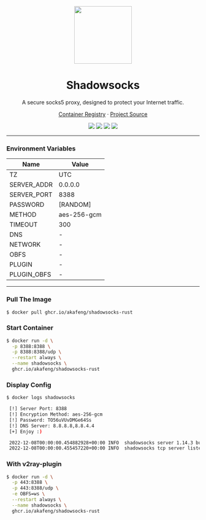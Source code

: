 <p align="center">
    <img src="https://user-images.githubusercontent.com/2666735/50723896-0b22d000-111f-11e9-9ee4-32914e347219.png" width="150" />
</p>

<h1 align="center">Shadowsocks</h1>

<p align="center">A secure socks5 proxy, designed to protect your Internet traffic.</p>

<p align="center">
    <a href="https://ghcr.io/akafeng/shadowsocks-rust">Container Registry</a> ·
    <a href="https://github.com/shadowsocks/shadowsocks-rust">Project Source</a>
</p>

<p align="center">
    <img src="https://img.shields.io/github/actions/workflow/status/akafeng/docker-shadowsocks-rust/push.yml?branch=main" />
    <img src="https://img.shields.io/github/last-commit/akafeng/docker-shadowsocks-rust" />
    <img src="https://img.shields.io/github/v/release/akafeng/docker-shadowsocks-rust" />
    <img src="https://img.shields.io/github/release-date/akafeng/docker-shadowsocks-rust" />
</p>

---

### Environment Variables

| Name | Value |
| --- | ---- |
| TZ | UTC |
| SERVER_ADDR | 0.0.0.0 |
| SERVER_PORT | 8388 |
| PASSWORD | [RANDOM] |
| METHOD | aes-256-gcm |
| TIMEOUT | 300 |
| DNS | - |
| NETWORK | - |
| OBFS | - |
| PLUGIN | - |
| PLUGIN_OBFS | - |

---

### Pull The Image

```bash
$ docker pull ghcr.io/akafeng/shadowsocks-rust
```

### Start Container

```bash
$ docker run -d \
  -p 8388:8388 \
  -p 8388:8388/udp \
  --restart always \
  --name shadowsocks \
  ghcr.io/akafeng/shadowsocks-rust
```

### Display Config

```bash
$ docker logs shadowsocks

 [!] Server Port: 8388
 [!] Encryption Method: aes-256-gcm
 [!] Password: TO56uVUvDMGe64Ss
 [!] DNS Server: 8.8.8.8,8.8.4.4
 [+] Enjoy :)

 2022-12-08T00:00:00.454882928+00:00 INFO  shadowsocks server 1.14.3 build 2022-04-04T17:10:43.001666678+00:00
 2022-12-08T00:00:00.455457220+00:00 INFO  shadowsocks tcp server listening on 0.0.0.0:8388, inbound address 0.0.0.0:8388
```

### With v2ray-plugin

```bash
$ docker run -d \
  -p 443:8388 \
  -p 443:8388/udp \
  -e OBFS=ws \
  --restart always \
  --name shadowsocks \
  ghcr.io/akafeng/shadowsocks-rust
```